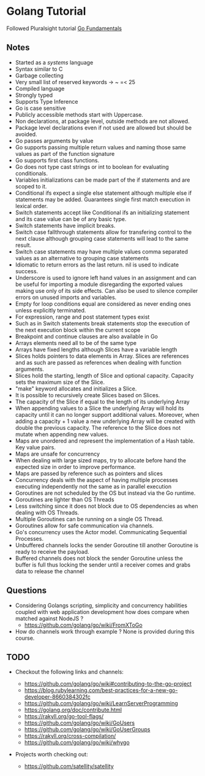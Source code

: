 # Golang Tutorial

Followed Pluralsight tutorial [Go Fundamentals](https://app.pluralsight.com/library/courses/go-fundamentals)

## Notes

* Started as a *systems* language
* Syntax similar to C
* Garbage collecting
* Very small list of reserved keywords -> ~ =< 25
* Compiled language
* Strongly typed
* Supports Type Inference
* Go is case sensitive
* Publicly accessible methods start with Uppercase.
* Non declarations, at package level, outside methods are not allowed.
* Package level declarations even if not used are allowed but should be avoided.
* Go passes arguments by value
* Go supports passing multiple return values and naming those same values as part of the function signature
* Go supports first class functions.
* Go does not type cast strings or int to boolean for evaluating conditionals.
* Variables initializations can be made part of the if statements and are scoped to it.
* Conditional ifs expect a single else statement although multiple else if statements may be added. Guarantees single first match execution in lexical order.
* Switch statements accept like Conditional ifs an initializing statement and its case value can be of any basic type.
* Switch statements have implicit breaks.
* Switch case fallthrough statements allow for transfering control to the next clause although grouping case statements will lead to the same result.
* Switch case statements may have multiple values comma separated values as an alternative to grouping case statements
* Idiomatic to return errors as the last return. nil is used to indicate success.
* Underscore is used to ignore left hand values in an assignment and can be useful for importing a module disregarding the exported values making use only of its side effects. Can also be used to silence compiler errors on unused imports and variables.
* Empty for loop conditions equal are considered as never ending ones unless explicitly terminated.
* For expression, range and post statement types exist
* Such as in Switch statements break statements stop the execution of the next execution block within the current scope
* Breakpoint and continue clauses are also available in Go
* Arrays elements need all to be of the same type
* Arrays have fixed lengths although Slices have a variable length
* Slices holds pointers to data elements in Array. Slices are references and as such are passed as references when dealing with function arguments.
* Slices hold the starting, length of Slice and optional capacity. Capacity sets the maximum size of the Slice.
* "make" keyword allocates and initializes a Slice.
* It is possible to recursively create Slices based on Slices.
* The capacity of the Slice if equal to the length of its underlying Array
* When appending values to a Slice the underlying Array will hold its capacity until it can no longer support additional values. Moreover, when adding a capacity + 1 value a new underlying Array will be created with double the previous capacity. The reference to the Slice does not mutate when appending new values.
* Maps are unordered and represent the implementation of a Hash table. Key value pairs.
* Maps are unsafe for concurrency
* When dealing with large sized maps, try to allocate before hand the expected size in order to improve performance.  
* Maps are passed by reference such as pointers and slices
* Concurrency deals with the aspect of having multiple processes executing independently not the same as in parallel execution
* Goroutines are not scheduled by the OS but instead via the Go runtime.
* Goroutines are lighter than OS Threads
* Less switching since it does not block due to OS dependencies as when dealing with OS Threads.
* Multiple Goroutines can be running on a single OS Thread.
* Goroutines allow for safe communication via channels.
* Go's concurrency uses the Actor model. Communicating Sequential Processes.
* Unbuffered channels locks the sender Goroutine till another Goroutine is ready to receive the payload.
* Buffered channels does not block the sender Goroutine unless the buffer is full thus locking the sender until a receiver comes and grabs data to release the channel 

## Questions

* Considering Golangs scripting, simplicity and concurrency habilities coupled with web application development how does compare when matched against NodeJS ?
    * https://github.com/golang/go/wiki/FromXToGo
* How do channels work through example ? None is provided during this course.

## TODO

* Checkout the following links and channels:
    * https://github.com/golang/go/wiki#contributing-to-the-go-project
    * https://blog.rubylearning.com/best-practices-for-a-new-go-developer-8660384302fc
    * https://github.com/golang/go/wiki/LearnServerProgramming
    * https://golang.org/doc/contribute.html
    * https://rakyll.org/go-tool-flags/
    * https://github.com/golang/go/wiki/GoUsers
    * https://github.com/golang/go/wiki/GoUserGroups
    * https://rakyll.org/cross-compilation/
    * https://github.com/golang/go/wiki/whygo

* Projects worth checking out:
    * https://github.com/satellity/satellity

